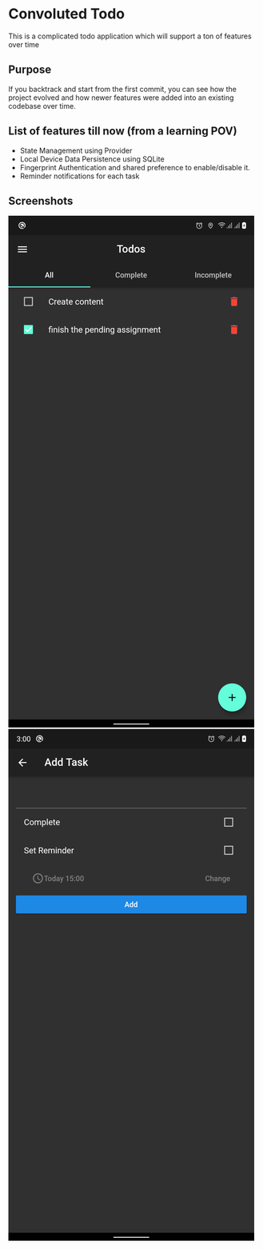 # Convoluted Todo

This is a complicated todo application which will support a ton of features over time

## Purpose

If you backtrack and start from the first commit, you can see how the project evolved and how newer features were added into an existing codebase over time.

## List of features till now (from a learning POV)

* State Management using Provider
* Local Device Data Persistence using SQLite  
* Fingerprint Authentication and shared preference to enable/disable it.
* Reminder notifications for each task

## Screenshots

![home screen](Screenshot_20201228-150004.png)
![add task](Screenshot_20201228-150012.png) 